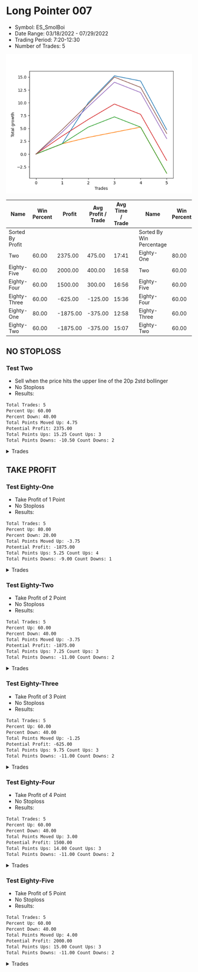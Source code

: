 # Long Pointer 007 
- Symbol: ES_SmolBoi
- Date Range: 03/18/2022 - 07/29/2022
- Trading Period: 7:20-12:30
- Number of Trades: 5

![Plot](LongPointer007ES_SmolBoi.png)

| Name | Win Percent | Profit | Avg Profit / Trade | Avg Time / Trade |      | Name | Win Percent | Profit | Avg Profit / Trade | Avg Time / Trade |
| ---- | ----------- | ------ | ------------------ | ---------------- | ---- | ---- | ----------- | ------ | ------------------ | ---------------- |
| Sorted By <br> Profit | | | | | | Sorted By <br> Win Percentage ||||
| Two | 60.00 | 2375.00 | 475.00 | 17:41 |     | Eighty-One | 80.00 | -1875.00 | -375.00 | 12:58 |
| Eighty-Five | 60.00 | 2000.00 | 400.00 | 16:58 |     | Two | 60.00 | 2375.00 | 475.00 | 17:41 |
| Eighty-Four | 60.00 | 1500.00 | 300.00 | 16:56 |     | Eighty-Five | 60.00 | 2000.00 | 400.00 | 16:58 |
| Eighty-Three | 60.00 | -625.00 | -125.00 | 15:36 |     | Eighty-Four | 60.00 | 1500.00 | 300.00 | 16:56 |
| Eighty-One | 80.00 | -1875.00 | -375.00 | 12:58 |     | Eighty-Three | 60.00 | -625.00 | -125.00 | 15:36 |
| Eighty-Two | 60.00 | -1875.00 | -375.00 | 15:07 |     | Eighty-Two | 60.00 | -1875.00 | -375.00 | 15:07 |

## NO STOPLOSS

### Test Two
* Sell when the price hits the upper line of the 20p 2std bollinger
* No Stoploss
* Results:
```
Total Trades: 5
Percent Up: 60.00
Percent Down: 40.00
Total Points Moved Up: 4.75
Potential Profit: 2375.00
Total Points Ups: 15.25 Count Ups: 3
Total Points Downs: -10.50 Count Downs: 2
```

<details><summary>Trades</summary>

<code>In: 2022-04-22 12:00:00		Out: 2022-04-22 12:11:50		Total Position Time: 11:50		Total Move Up: 2.00		Total to Date: 2.00</code> <br />
<code>In: 2022-05-24 07:22:00		Out: 2022-05-24 07:43:15		Total Position Time: 21:15		Total Move Up: 8.00		Total to Date: 10.00</code> <br />
<code>In: 2022-06-08 09:48:00		Out: 2022-06-08 09:59:10		Total Position Time: 11:10		Total Move Up: 5.25		Total to Date: 15.25</code> <br />
<code>In: 2022-07-11 12:09:00		Out: 2022-07-11 12:29:25		Total Position Time: 20:25		Total Move Up: -1.00		Total to Date: 14.25</code> <br />
<code>In: 2022-07-18 10:52:00		Out: 2022-07-18 11:15:45		Total Position Time: 23:45		Total Move Up: -9.50		Total to Date: 4.75</code> <br />


</details>

## TAKE PROFIT

### Test Eighty-One
* Take Profit of 1 Point
* No Stoploss
* Results:
```
Total Trades: 5
Percent Up: 80.00
Percent Down: 20.00
Total Points Moved Up: -3.75
Potential Profit: -1875.00
Total Points Ups: 5.25 Count Ups: 4
Total Points Downs: -9.00 Count Downs: 1
```

<details><summary>Trades</summary>

<code>In: 2022-04-22 12:00:00		Out: 2022-04-22 12:11:50		Total Position Time: 11:50		Total Move Up: 2.00		Total to Date: 2.00</code> <br />
<code>In: 2022-05-24 07:22:00		Out: 2022-05-24 07:22:15		Total Position Time: 00:15		Total Move Up: 1.25		Total to Date: 3.25</code> <br />
<code>In: 2022-06-08 09:48:00		Out: 2022-06-08 09:48:35		Total Position Time: 00:35		Total Move Up: 1.00		Total to Date: 4.25</code> <br />
<code>In: 2022-07-11 12:09:00		Out: 2022-07-11 12:31:15		Total Position Time: 22:15		Total Move Up: 1.00		Total to Date: 5.25</code> <br />
<code>In: 2022-07-18 10:52:00		Out: 2022-07-18 11:21:55		Total Position Time: 29:55		Total Move Up: -9.00		Total to Date: -3.75</code> <br />


</details>

### Test Eighty-Two
* Take Profit of 2 Point
* No Stoploss
* Results:
```
Total Trades: 5
Percent Up: 60.00
Percent Down: 40.00
Total Points Moved Up: -3.75
Potential Profit: -1875.00
Total Points Ups: 7.25 Count Ups: 3
Total Points Downs: -11.00 Count Downs: 2
```

<details><summary>Trades</summary>

<code>In: 2022-04-22 12:00:00		Out: 2022-04-22 12:11:50		Total Position Time: 11:50		Total Move Up: 2.00		Total to Date: 2.00</code> <br />
<code>In: 2022-05-24 07:22:00		Out: 2022-05-24 07:22:20		Total Position Time: 00:20		Total Move Up: 3.25		Total to Date: 5.25</code> <br />
<code>In: 2022-06-08 09:48:00		Out: 2022-06-08 09:51:35		Total Position Time: 03:35		Total Move Up: 2.00		Total to Date: 7.25</code> <br />
<code>In: 2022-07-11 12:09:00		Out: 2022-07-11 12:38:55		Total Position Time: 29:55		Total Move Up: -2.00		Total to Date: 5.25</code> <br />
<code>In: 2022-07-18 10:52:00		Out: 2022-07-18 11:21:55		Total Position Time: 29:55		Total Move Up: -9.00		Total to Date: -3.75</code> <br />


</details>

### Test Eighty-Three
* Take Profit of 3 Point
* No Stoploss
* Results:
```
Total Trades: 5
Percent Up: 60.00
Percent Down: 40.00
Total Points Moved Up: -1.25
Potential Profit: -625.00
Total Points Ups: 9.75 Count Ups: 3
Total Points Downs: -11.00 Count Downs: 2
```

<details><summary>Trades</summary>

<code>In: 2022-04-22 12:00:00		Out: 2022-04-22 12:12:50		Total Position Time: 12:50		Total Move Up: 3.50		Total to Date: 3.50</code> <br />
<code>In: 2022-05-24 07:22:00		Out: 2022-05-24 07:22:20		Total Position Time: 00:20		Total Move Up: 3.25		Total to Date: 6.75</code> <br />
<code>In: 2022-06-08 09:48:00		Out: 2022-06-08 09:53:00		Total Position Time: 05:00		Total Move Up: 3.00		Total to Date: 9.75</code> <br />
<code>In: 2022-07-11 12:09:00		Out: 2022-07-11 12:38:55		Total Position Time: 29:55		Total Move Up: -2.00		Total to Date: 7.75</code> <br />
<code>In: 2022-07-18 10:52:00		Out: 2022-07-18 11:21:55		Total Position Time: 29:55		Total Move Up: -9.00		Total to Date: -1.25</code> <br />


</details>

### Test Eighty-Four
* Take Profit of 4 Point
* No Stoploss
* Results:
```
Total Trades: 5
Percent Up: 60.00
Percent Down: 40.00
Total Points Moved Up: 3.00
Potential Profit: 1500.00
Total Points Ups: 14.00 Count Ups: 3
Total Points Downs: -11.00 Count Downs: 2
```

<details><summary>Trades</summary>

<code>In: 2022-04-22 12:00:00		Out: 2022-04-22 12:12:55		Total Position Time: 12:55		Total Move Up: 4.25		Total to Date: 4.25</code> <br />
<code>In: 2022-05-24 07:22:00		Out: 2022-05-24 07:22:50		Total Position Time: 00:50		Total Move Up: 5.00		Total to Date: 9.25</code> <br />
<code>In: 2022-06-08 09:48:00		Out: 2022-06-08 09:59:05		Total Position Time: 11:05		Total Move Up: 4.75		Total to Date: 14.00</code> <br />
<code>In: 2022-07-11 12:09:00		Out: 2022-07-11 12:38:55		Total Position Time: 29:55		Total Move Up: -2.00		Total to Date: 12.00</code> <br />
<code>In: 2022-07-18 10:52:00		Out: 2022-07-18 11:21:55		Total Position Time: 29:55		Total Move Up: -9.00		Total to Date: 3.00</code> <br />


</details>

### Test Eighty-Five
* Take Profit of 5 Point
* No Stoploss
* Results:
```
Total Trades: 5
Percent Up: 60.00
Percent Down: 40.00
Total Points Moved Up: 4.00
Potential Profit: 2000.00
Total Points Ups: 15.00 Count Ups: 3
Total Points Downs: -11.00 Count Downs: 2
```

<details><summary>Trades</summary>

<code>In: 2022-04-22 12:00:00		Out: 2022-04-22 12:13:00		Total Position Time: 13:00		Total Move Up: 4.75		Total to Date: 4.75</code> <br />
<code>In: 2022-05-24 07:22:00		Out: 2022-05-24 07:22:50		Total Position Time: 00:50		Total Move Up: 5.00		Total to Date: 9.75</code> <br />
<code>In: 2022-06-08 09:48:00		Out: 2022-06-08 09:59:10		Total Position Time: 11:10		Total Move Up: 5.25		Total to Date: 15.00</code> <br />
<code>In: 2022-07-11 12:09:00		Out: 2022-07-11 12:38:55		Total Position Time: 29:55		Total Move Up: -2.00		Total to Date: 13.00</code> <br />
<code>In: 2022-07-18 10:52:00		Out: 2022-07-18 11:21:55		Total Position Time: 29:55		Total Move Up: -9.00		Total to Date: 4.00</code> <br />


</details>